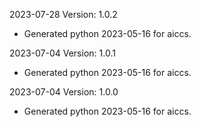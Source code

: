 2023-07-28 Version: 1.0.2
- Generated python 2023-05-16 for aiccs.

2023-07-04 Version: 1.0.1
- Generated python 2023-05-16 for aiccs.

2023-07-04 Version: 1.0.0
- Generated python 2023-05-16 for aiccs.

